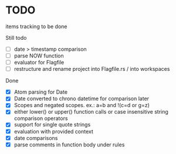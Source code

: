 # TODO

items tracking to be done

Still todo

- [ ] date > timestamp comparison
- [ ] parse NOW function
- [ ] evaluator for Flagfile
- [ ] restructure and rename project into Flagfile.rs / into workspaces

Done

- [x] Atom parsing for Date
- [x] Date converted to chrono datetime for comparison later
- [x] Scopes and negated scopes. ex.: a=b and !(c=d or g=z)
- [x] either lower() or upper() function calls or case insensitive string comparison operators
- [x] support for single quote strings
- [x] evaluation with provided context
- [x] date comparisons
- [x] parse comments in function body under rules